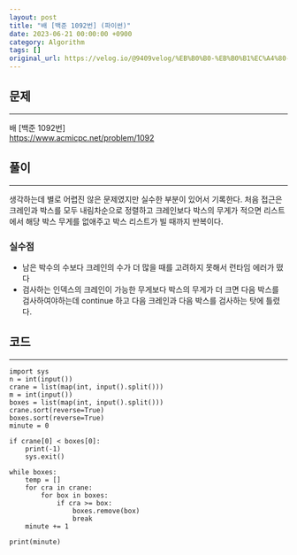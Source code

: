 ```yaml
---
layout: post
title: "배 [백준 1092번] (파이썬)"
date: 2023-06-21 00:00:00 +0900
category: Algorithm
tags: []
original_url: https://velog.io/@9409velog/%EB%B0%B0-%EB%B0%B1%EC%A4%80-1092%EB%B2%88
---
```


## 문제

---

배 [백준 1092번]  
<https://www.acmicpc.net/problem/1092>

## 풀이

---

생각하는데 별로 어렵진 않은 문제였지만 실수한 부분이 있어서 기록한다. 처음 접근은 크레인과 박스를 모두 내림차순으로 정렬하고 크레인보다 박스의 무게가 적으면 리스트에서 해당 박스 무게를 없애주고 박스 리스트가 빌 때까지 반복이다.

### 실수점

-   남은 박수의 수보다 크레인의 수가 더 많을 때를 고려하지 못해서 런타임 에러가 떴다
-   검사하는 인덱스의 크레인이 가능한 무게보다 박스의 무게가 더 크면 다음 박스를 검사하여야하는데 continue 하고 다음 크레인과 다음 박스를 검사하는 탓에 틀렸다.

## 코드

---

```
import sys
n = int(input())
crane = list(map(int, input().split()))
m = int(input())
boxes = list(map(int, input().split()))
crane.sort(reverse=True)
boxes.sort(reverse=True)
minute = 0

if crane[0] < boxes[0]:
    print(-1)
    sys.exit()

while boxes:
    temp = []
    for cra in crane:
        for box in boxes:
            if cra >= box:
                boxes.remove(box)
                break
    minute += 1

print(minute)
```
